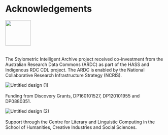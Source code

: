 # Acknowledgements

<img src="https://github.com/user-attachments/assets/e64cff68-0cfe-4b1d-862c-ff07fdc28a6c" height="80">
<br>
<br>
<br>
The Stylometric Intelligent Archive project received co-investment from the Australian Research Data Commons (ARDC) as part of the HASS and Indigenous RDC CDL project. The ARDC is enabled by the National Collaborative Research Infrastructure Strategy (NCRIS).
<br>

![Untitled design (1)](https://github.com/user-attachments/assets/aebedec7-f4ea-4ae3-b9ba-fe9edf4912f8)
<br>
<br>
Funding from Discovery Grants, DP160101527, DP120101955 and DP0880351.

![Untitled design (2)](https://github.com/user-attachments/assets/3ba02b25-6760-4677-8be5-292b4329f403)
<br>
<br>
Support through the Centre for Literary and Linguistic Computing in the School of Humanities, Creative Industries and Social Sciences.
